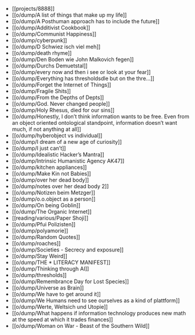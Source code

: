 - [[projects/8888]]
- [[o/dump/A list of things that make up my life]]
- [[o/dump/A Posthuman approach has to include the future]]
- [[o/dump/Additivist Cookbook]]
- [[o/dump/Communist Happiness]]
- [[o/dump/cyberpunk]]
- [[o/dump/D Schwiez isch viel meh]]
- [[o/dump/death rhyme]]
- [[o/dump/Den Boden wie John Malkovich fegen]]
- [[o/dump/Durchs Demuetstal]]
- [[o/dump/every now and then i see or look at your fear]]
- [[o/dump/Everything has thresholdsdle but on the thre…]]
- [[o/dump/Forget the Internet of Things]]
- [[o/dump/Fragile Shits]]
- [[o/dump/From the Depths of Depts]]
- [[o/dump/God. Never changed people]]
- [[o/dump/Holy Rhesus, died for our sins]]
- [[o/dump/Honestly, I don’t think information wants to be free. Even from an object oriented ontological standpoint, information doesn’t want much, if not anything at all]]
- [[o/dump/hyberobject vs individual]]
- [[o/dump/I dream of a new age of curiosity]]
- [[o/dump/I just can’t]]
- [[o/dump/Idealistic Hacker’s Mantra]]
- [[o/dump/Intrinsic Humanistic Agency AK47]]
- [[o/dump/kitchen appliances]]
- [[o/dump/Make Kin not Babies]]
- [[o/dump/over her dead body]]
- [[o/dump/notes over her dead body 2]]
- [[o/dump/Notizen beim Metzger]]
- [[o/dump/o.o.object as a person]]
- [[o/dump/On being Goblin]]
- [[o/dump/The Organic Internet]]
- [[reading/various/Paper Shoji]]
- [[o/dump/Pfui Polizisten]]
- [[o/dump/polyamorie]]
- [[o/dump/Random Quotes]]
- [[o/dump/roaches]]
- [[o/dump/Societies - Secrecy and exposure]]
- [[o/dump/Stay Weird]]
- [[o/dump/THE * LITERACY MANIFEST]]
- [[o/dump/Thinking through AI]]
- [[o/dump/thresholds]]
- [[o/dump/Remembrance Day for Lost Species]]
- [[o/dump/Universe as Brain]]
- [[o/dump/We have to get around it]]
- [[o/dump/We Humans need to see ourselves as a kind of plattform]]
- [[o/dump/Werte, Weltsich und Utopie]]
- [[o/dump/What happens if information technology produces new math at the speed at which it trades finances]]
- [[o/dump/Woman on War - Beast of the Southern Wild]]